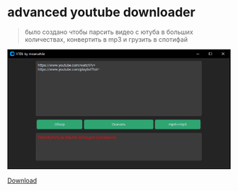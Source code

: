 # advanced youtube downloader
> было создано чтобы парсить видео с ютуба в больших количествах, конвертить в mp3 и грузить в спотифай

![Capture](https://github.com/meanwhiletothestars/advanced-YT-download/blob/main/preview.png)

[Download](https://github.com/meanwhiletothestars/advanced-YT-download/releases/tag/1.0)

